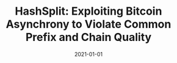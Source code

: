 ---
title: "HashSplit: Exploiting Bitcoin Asynchrony to Violate Common Prefix and Chain Quality"
collection: publications
permalink: /publication/2021-01-01-HashSplit-Exploiting-Bitcoin-Asynchrony-to-Violate-Common-Prefix-and-Chain-Quality
date: 2021-01-01
venue: 'IACR Cryptol. ePrint Arch.'
paperurl: 'https://eprint.iacr.org/2021/299'
citation: ' Muhammad Saad,  Afsah Anwar,  Srivatsan Ravi,  David Mohaisen, &quot;HashSplit: Exploiting Bitcoin Asynchrony to Violate Common Prefix and Chain Quality.&quot; IACR Cryptol. ePrint Arch., 2021.'
---